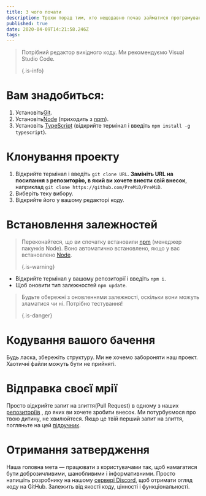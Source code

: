 ```yaml
---
title: З чого почати
description: Трохи порад тим, хто нещодавно почав займатися програмуванням
published: true
date: 2020-04-09T14:21:58.246Z
tags:
---
```


> Потрібний редактор вихідного коду. Ми рекомендуємо Visual Studio Code. 
> 
> {.is-info}

# Вам знадобиться:
1. Установіть[Git](https://git-scm.com/).
2. Установіть[Node](https://nodejs.org/en/) (приходить з [npm](https://www.npmjs.com/)).
3. Установіть [TypeScript](https://www.typescriptlang.org/index.html#download-links) (відкрийте термінал і введіть `npm install -g typescript`).

# Клонування проекту
1. Відкрийте термінал і введіть `git clone URL`. **Замініть URL на посилання з репозиторію, в який ви хочете внести свій внесок**, наприклад `git clone https://github.com/PreMiD/PreMiD`.
2. Виберіть теку вибору.
3. Відкрийте його у вашому редакторі коду.

# Встановлення залежностей
> Переконайтеся, що ви спочатку встановили [npm](https://www.npmjs.com/) (менеджер пакунків Node). Воно автоматично встановлено, якщо у вас встановлено [Node](https://nodejs.org/en/). 
> 
> {.is-warning}

- Відкрийте термінал у вашому репозиторії і введіть `npm i`.
- Щоб оновити тип залежностей `npm update`.

> Будьте обережні з оновленнями залежності, оскільки вони можуть зламатися чи ні. Потрібно тестування! 
> 
> {.is-danger}

# Кодування вашого бачення
Будь ласка, збережіть структуру. Ми не хочемо забороняти наш проект. Хаотичні файли можуть бути не прийняті.

# Відправка своєї мрії
Просто відкрийте запит на злиття(Pull Request) в одному з наших [репозиторіїв](https://github.com/PreMiD/) , до яких ви хочете зробити внесок. Ми потурбуємося про твою дитину, не хвилюйтеся. Якщо це твій перший запит на злиття, погляньте на цей [підручник](https://help.github.com/en/articles/creating-a-pull-request).

# Отримання затвердження
Наша головна мета — працювати з користувачами так, щоб намагатися бути доброзичливими, шанобливими і інформативними. Просто напишіть розробнику на нашому [сервері Discord](https://discord.gg/WvfVZ8T), щоб отримати огляд коду на GitHub. Залежить від якості коду, цінності і функціональності.